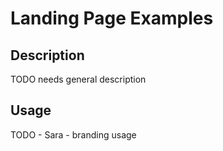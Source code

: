# Landing Page Examples

## Description
TODO needs general description

## Usage
TODO - Sara - branding usage